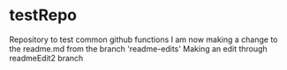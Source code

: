 # testRepo
Repository to test common github functions
I am now making a change to the readme.md from the branch 'readme-edits'
Making an edit through readmeEdit2 branch
